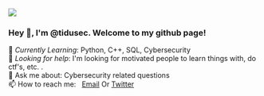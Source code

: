 # <img src="https://pbs.twimg.com/profile_banners/1546610332168241153/1657576142/1500x500"/>
 
### Hey 👋, I'm @tidusec. Welcome to my github page! <br>
 
🌱 *Currently Learning*: Python, C++, SQL, Cybersecurity<br>
🤔 *Looking for help*: I'm looking for motivated people to learn things with, do ctf's, etc. .<br>
💬 Ask me about: Cybersecurity related questions <br>
📫 How to reach me: &nbsp; [Email](timothydudley@tutanota.com) Or [Twitter](https://www.twitter.com/tidusec)
